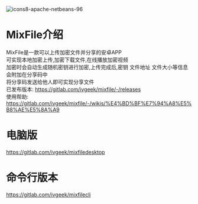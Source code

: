 ![icons8-apache-netbeans-96](https://gitlab.com/ivgeek/mixfile/-/wikis/uploads/a7fb84d133a793b51472d58ebbad909b/icons8-apache-netbeans-96.png)
# MixFile介绍
MixFile是一款可以上传加密文件并分享的安卓APP \
可实现本地加密上传,加密下载文件,在线播放加密视频 \
加密时会自动生成随机密钥进行加密,上传完成后,密钥 文件地址 文件大小等信息会附加在分享码中 \
将分享码发送给他人即可实现分享文件 \
已发布版本: https://gitlab.com/ivgeek/mixfile/-/releases \
使用帮助: https://gitlab.com/ivgeek/mixfile/-/wikis/%E4%BD%BF%E7%94%A8%E5%B8%AE%E5%8A%A9

# 电脑版
https://gitlab.com/ivgeek/mixfiledesktop

# 命令行版本
https://gitlab.com/ivgeek/mixfilecli